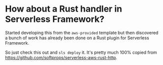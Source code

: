 # How about a Rust handler in Serverless Framework?

Started developing this from the `aws-provided` template but then
discovered a bunch of work has already been done on a Rust
plugin for Serverless Framework.

So just check this out and `sls deploy` it. It's pretty much
100% copied from https://github.com/softprops/serverless-aws-rust-http.
